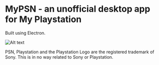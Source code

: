 # MyPSN - an unofficial desktop app for My Playstation

Built using Electron.

![Alt text](https://i.imgur.com/4aZmm4J.gif "App Gif")


PSN, Playstation and the Playstation Logo are the registered trademark of Sony.
This is in no way related to Sony or Playstation.
